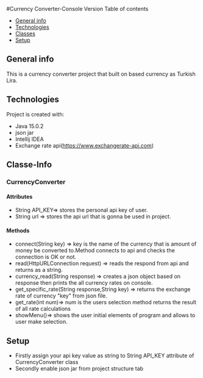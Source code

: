#Currency Converter-Console Version
Table of contents
* [General info](#general-info)
* [Technologies](#technologies)
* [Classes](#Class-Info)
* [Setup](#setup)


## General info
This is a currency converter project that built on based currency as Turkish Lira.
	
## Technologies
Project is created with:
* Java 15.0.2
* json jar
* Intellij IDEA
* Exchange rate api(https://www.exchangerate-api.com)


## Classe-Info
### CurrencyConverter
#### Attributes
* String API_KEY=> stores the personal api key of user.
* String url => stores the api url that is gonna be used in project.
#### Methods
* connect(String key) => key is the name of the currency that is amount of money be converted to.Method connects to api and checks the connection is OK or not.
* read(HttpURLConnection request) => reads the respond from api and returns as a string.
* currency_read(String response) => creates a json object based on response then prints the all currency rates on console.
* get_specific_rate(String response,String key) => returns the exchange rate of currency "key" from json file.
* get_rate(int num)=> num is the users selection method returns the result of all rate calculations
* showMenu()=> shows the user initial elements of program and allows to user make selection.
## Setup
* Firstly assign your api key value as string to String API_KEY attribute of CurrencyConverter class
* Secondly enable json jar from project structure tab
